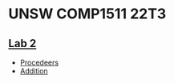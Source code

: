 # UNSW COMP1511 22T3

## [Lab 2](https://cgi.cse.unsw.edu.au/~cs1511/22T3/lab/02/questions)
- [Procedeers](print_deer.py)
- [Addition](addition.py)